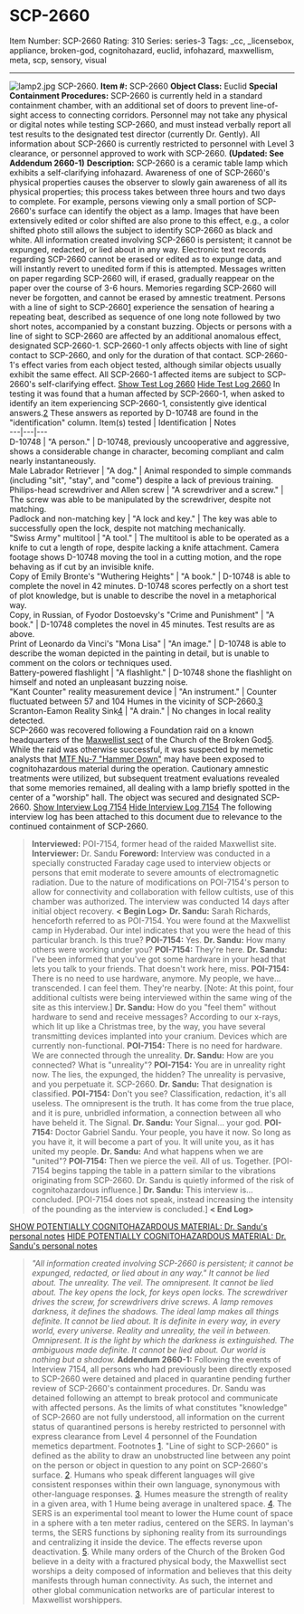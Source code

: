 # SCP-2660
Item Number: SCP-2660
Rating: 310
Series: series-3
Tags: _cc, _licensebox, appliance, broken-god, cognitohazard, euclid, infohazard, maxwellism, meta, scp, sensory, visual

---

![lamp2.jpg](https://scp-wiki.wdfiles.com/local--files/scp-2660/lamp2.jpg)
SCP-2660.
**Item #:** SCP-2660
**Object Class:** Euclid
**Special Containment Procedures:** SCP-2660 is currently held in a standard containment chamber, with an additional set of doors to prevent line-of-sight access to connecting corridors.
Personnel may not take any physical or digital notes while testing SCP-2660, and must instead verbally report all test results to the designated test director (currently Dr. Gently).
All information about SCP-2660 is currently restricted to personnel with Level 3 clearance, or personnel approved to work with SCP-2660. **(Updated: See Addendum 2660-1)**
**Description:** SCP-2660 is a ceramic table lamp which exhibits a self-clarifying infohazard. Awareness of one of SCP-2660's physical properties causes the observer to slowly gain awareness of all its physical properties; this process takes between three hours and two days to complete.
For example, persons viewing only a small portion of SCP-2660's surface can identify the object as a lamp. Images that have been extensively edited or color shifted are also prone to this effect, e.g., a color shifted photo still allows the subject to identify SCP-2660 as black and white. All information created involving SCP-2660 is persistent; it cannot be expunged, redacted, or lied about in any way.
Electronic text records regarding SCP-2660 cannot be erased or edited as to expunge data, and will instantly revert to unedited form if this is attempted. Messages written on paper regarding SCP-2660 will, if erased, gradually reappear on the paper over the course of 3-6 hours. Memories regarding SCP-2660 will never be forgotten, and cannot be erased by amnestic treatment.
Persons with a line of sight to SCP-2660[1](javascript:;) experience the sensation of hearing a repeating beat, described as sequence of one long note followed by two short notes, accompanied by a constant buzzing. Objects or persons with a line of sight to SCP-2660 are affected by an additional anomalous effect, designated SCP-2660-1. SCP-2660-1 only affects objects with line of sight contact to SCP-2660, and only for the duration of that contact.
SCP-2660-1's effect varies from each object tested, although similar objects usually exhibit the same effect. All SCP-2660-1 affected items are subject to SCP-2660's self-clarifying effect.
[Show Test Log 2660](javascript:;)
[Hide Test Log 2660](javascript:;)
In testing it was found that a human affected by SCP-2660-1, when asked to identify an item experiencing SCP-2660-1, consistently give identical answers.[2](javascript:;) These answers as reported by D-10748 are found in the "identification" column.
Item(s) tested | Identification | Notes  
---|---|---  
D-10748 | "A person." | D-10748, previously uncooperative and aggressive, shows a considerable change in character, becoming compliant and calm nearly instantaneously.  
Male Labrador Retriever | "A dog." | Animal responded to simple commands (including "sit", "stay", and "come") despite a lack of previous training.  
Philips-head screwdriver and Allen screw | "A screwdriver and a screw." | The screw was able to be manipulated by the screwdriver, despite not matching.  
Padlock and non-matching key | "A lock and key." | The key was able to successfully open the lock, despite not matching mechanically.  
"Swiss Army" multitool | "A tool." | The multitool is able to be operated as a knife to cut a length of rope, despite lacking a knife attachment. Camera footage shows D-10748 moving the tool in a cutting motion, and the rope behaving as if cut by an invisible knife.  
Copy of Emily Bronte's "Wuthering Heights" | "A book." | D-10748 is able to complete the novel in 42 minutes. D-10748 scores perfectly on a short test of plot knowledge, but is unable to describe the novel in a metaphorical way.  
Copy, in Russian, of Fyodor Dostoevsky's "Crime and Punishment" | "A book." | D-10748 completes the novel in 45 minutes. Test results are as above.  
Print of Leonardo da Vinci's "Mona Lisa" | "An image." | D-10748 is able to describe the woman depicted in the painting in detail, but is unable to comment on the colors or techniques used.  
Battery-powered flashlight | "A flashlight." | D-10748 shone the flashlight on himself and noted an unpleasant buzzing noise.  
"Kant Counter" reality measurement device | "An instrument." | Counter fluctuated between 57 and 104 Humes in the vicinity of SCP-2660.[3](javascript:;)  
Scranton-Eamon Reality Sink[4](javascript:;) | "A drain." | No changes in local reality detected.  
SCP-2660 was recovered following a Foundation raid on a known headquarters of the [Maxwellist sect](/church-of-the-broken-god-hub) of the Church of the Broken God[5](javascript:;). While the raid was otherwise successful, it was suspected by memetic analysts that [MTF Nu-7 "Hammer Down"](/task-forces#nu-7) may have been exposed to cognitohazardous material during the operation. Cautionary amnestic treatments were utilized, but subsequent treatment evaluations revealed that some memories remained, all dealing with a lamp briefly spotted in the center of a "worship" hall. The object was secured and designated SCP-2660.
[Show Interview Log 7154](javascript:;)
[Hide Interview Log 7154](javascript:;)
The following interview log has been attached to this document due to relevance to the continued containment of SCP-2660.
> **Interviewed:** POI-7154, former head of the raided Maxwellist site.
> **Interviewer:** Dr. Sandu
> **Foreword:** Interview was conducted in a specially constructed Faraday cage used to interview objects or persons that emit moderate to severe amounts of electromagnetic radiation. Due to the nature of modifications on POI-7154's person to allow for connectivity and collaboration with fellow cultists, use of this chamber was authorized. The interview was conducted 14 days after initial object recovery.
> **< Begin Log>**
> **Dr. Sandu:** Sarah Richards, henceforth referred to as POI-7154. You were found at the Maxwellist camp in Hyderabad. Our intel indicates that you were the head of this particular branch. Is this true?
> **POI-7154:** Yes.
> **Dr. Sandu:** How many others were working under you?
> **POI-7154:** They're here.
> **Dr. Sandu:** I've been informed that you've got some hardware in your head that lets you talk to your friends. That doesn't work here, miss.
> **POI-7154:** There is no need to use hardware, anymore. My people, we have… transcended. I can feel them. They're nearby.
> [Note: At this point, four additional cultists were being interviewed within the same wing of the site as this interview.]
> **Dr. Sandu:** How do you "feel them" without hardware to send and receive messages? According to our x-rays, which lit up like a Christmas tree, by the way, you have several transmitting devices implanted into your cranium. Devices which are currently non-functional.
> **POI-7154:** There is no need for hardware. We are connected through the unreality.
> **Dr. Sandu:** How are you connected? What is "unreality"?
> **POI-7154:** You are in unreality right now. The lies, the expunged, the hidden? The unreality is pervasive, and you perpetuate it. SCP-2660.
> **Dr. Sandu:** That designation is classified.
> **POI-7154:** Don't you see? Classification, redaction, it's all useless. The omnipresent is the truth. It has come from the true place, and it is pure, unbridled information, a connection between all who have beheld it. The Signal.
> **Dr. Sandu:** Your Signal… your god.
> **POI-7154:** Doctor Gabriel Sandu. Your people, you have it now. So long as you have it, it will become a part of you. It will unite you, as it has united my people.
> **Dr. Sandu:** And what happens when we are "united"?
> **POI-7154:** Then we pierce the veil. All of us. Together.
> [POI-7154 begins tapping the table in a pattern similar to the vibrations originating from SCP-2660. Dr. Sandu is quietly informed of the risk of cognitohazardous influence.]
> **Dr. Sandu:** This interview is… concluded.
> [POI-7154 does not speak, instead increasing the intensity of the pounding as the interview is concluded.]
> **< End Log>**
  

[SHOW POTENTIALLY COGNITOHAZARDOUS MATERIAL: Dr. Sandu's personal notes](javascript:;)
[HIDE POTENTIALLY COGNITOHAZARDOUS MATERIAL: Dr. Sandu's personal notes](javascript:;)
> _"All information created involving SCP-2660 is persistent; it cannot be expunged, redacted, or lied about in any way." It cannot be lied about._
> _The unreality. The veil. The omnipresent. It cannot be lied about._
> _The key opens the lock, for keys open locks. The screwdriver drives the screw, for screwdrivers drive screws._
> _A lamp removes darkness, it defines the shadows. The ideal lamp makes all things definite. It cannot be lied about. It is definite in every way, in every world, every universe. Reality and unreality, the veil in between. Omnipresent._
> _It is the light by which the darkness is extinguished. The ambiguous made definite. It cannot be lied about._
> _Our world is nothing but a shadow._
**Addendum 2660-1:** Following the events of Interview 7154, all persons who had previously been directly exposed to SCP-2660 were detained and placed in quarantine pending further review of SCP-2660's containment procedures. Dr. Sandu was detained following an attempt to break protocol and communicate with affected persons. As the limits of what constitutes "knowledge" of SCP-2660 are not fully understood, all information on the current status of quarantined persons is hereby restricted to personnel with express clearance from Level 4 personnel of the Foundation memetics department.
Footnotes
[1](javascript:;). "Line of sight to SCP-2660" is defined as the ability to draw an unobstructed line between any point on the person or object in question to any point on SCP-2660's surface.
[2](javascript:;). Humans who speak different languages will give consistent responses within their own language, synonymous with other-language responses.
[3](javascript:;). Humes measure the strength of reality in a given area, with 1 Hume being average in unaltered space.
[4](javascript:;). The SERS is an experimental tool meant to lower the Hume count of space in a sphere with a ten meter radius, centered on the SERS. In layman's terms, the SERS functions by siphoning reality from its surroundings and centralizing it inside the device. The effects reverse upon deactivation.
[5](javascript:;). While many orders of the Church of the Broken God believe in a deity with a fractured physical body, the Maxwellist sect worships a deity composed of information and believes that this deity manifests through human connectivity. As such, the internet and other global communication networks are of particular interest to Maxwellist worshippers.